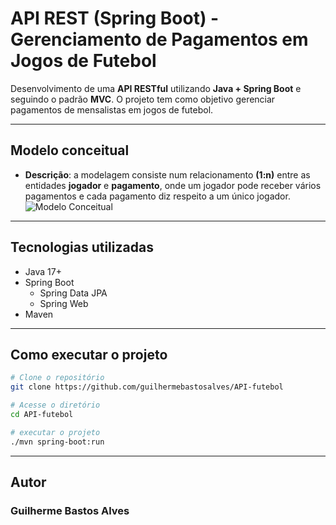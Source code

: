 # API REST (Spring Boot) - Gerenciamento de Pagamentos em Jogos de Futebol
Desenvolvimento de uma **API RESTful** utilizando **Java + Spring Boot** e seguindo o padrão **MVC**. O projeto tem como objetivo gerenciar pagamentos de mensalistas em jogos de futebol.

---
## Modelo conceitual
* **Descrição**: a modelagem consiste num relacionamento **(1:n)** entre as entidades **jogador** e **pagamento**, onde um jogador pode receber vários pagamentos e cada pagamento diz respeito a um único jogador.
![Modelo Conceitual](https://github.com/user-attachments/assets/6af438c3-513f-4836-93a2-f3a8483093b0)
---

## Tecnologias utilizadas
- Java 17+
- Spring Boot
  - Spring Data JPA
  - Spring Web
- Maven

---

## Como executar o projeto

```bash
# Clone o repositório
git clone https://github.com/guilhermebastosalves/API-futebol

# Acesse o diretório
cd API-futebol

# executar o projeto
./mvn spring-boot:run
```
---
## Autor
### Guilherme Bastos Alves ###
